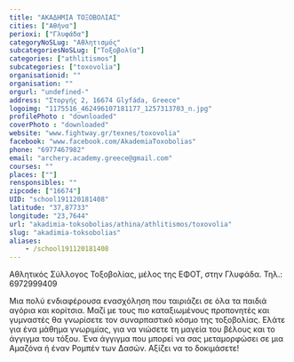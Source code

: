 ```yaml
---
title: "ΑΚΑΔΗΜΙΑ ΤΟΞΟΒΟΛΙΑΣ"
cities: ["Αθήνα"]
perioxi: ["Γλυφάδα"]
categoryNoSLug: "Αθλητισμός"
subcategoriesNoSLug: ["Τοξοβολία"]
categories: ["athlitismos"]
subcategories: ["toxovolia"]
organisationid: ""
organisation: ""
orgurl: "undefined-"
address: "Στοργής 2, 16674 Glyfáda, Greece"
logoimg: "1175516_462496107181177_1257313703_n.jpg"
profilePhoto : "downloaded"
coverPhoto : "downloaded"
website: "www.fightway.gr/texnes/toxovolia"
facebook: "www.facebook.com/AkademiaToxobolias"
phone: "6977467982"
email: "archery.academy.greece@gmail.com"
courses: ""
places: [""]
rensponsibles: ""
zipcode: ["16674"]
UID: "school191120181408"
latitude: "37,87733"
longitude: "23,7644"
url: "akadimia-toksobolias/athina/athlitismos/toxovolia"
slug: "akadimia-toksobolias"
aliases:
    - /school191120181408
---
```



Αθλητικός Σύλλογος Τοξοβολίας, μέλος της ΕΦΟΤ, στην Γλυφάδα. Τηλ.: 6972999409

Μια πολύ ενδιαφέρουσα ενασχόληση που ταιριάζει σε όλα τα παιδιά αγόρια και κορίτσια. Μαζί με τους πιο καταξιωμένους προπονητές και γυμναστές θα γνωρίσετε τον συναρπαστικό κόσμο της τοξοβολίας. Ελάτε για ένα μάθημα γνωριμίας, για να νιώσετε τη μαγεία του βέλους και το άγγιγμα του τόξου. Ένα άγγιγμα που μπορεί να σας μεταμορφώσει σε μια Αμαζόνα ή έναν Ρομπέν των Δασών. Αξίζει να το δοκιμάσετε!